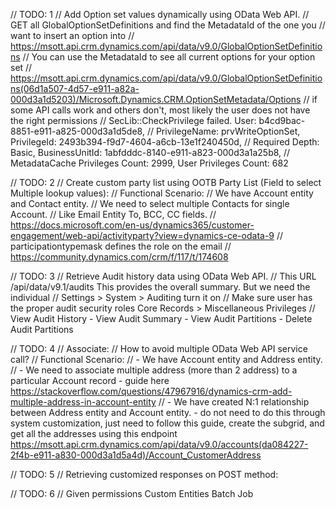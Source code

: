// TODO: 1
// Add Option set values dynamically using OData Web API.
// GET all GlobalOptionSetDefinitions and find the MetadataId of the one you
// want to insert an option into
// https://msott.api.crm.dynamics.com/api/data/v9.0/GlobalOptionSetDefinitions
// You can use the MetadataId to see all current options for your option set
// https://msott.api.crm.dynamics.com/api/data/v9.0/GlobalOptionSetDefinitions(06d1a507-4d57-e911-a82a-000d3a1d5203)/Microsoft.Dynamics.CRM.OptionSetMetadata/Options
// if some API calls work and others don't, most likely the user does not have the right permissions
// SecLib::CheckPrivilege failed. User: b4cd9bac-8851-e911-a825-000d3a1d5de8,
// PrivilegeName: prvWriteOptionSet, PrivilegeId: 2493b394-f9d7-4604-a6cb-13e1f240450d,
// Required Depth: Basic, BusinessUnitId: 1abfdddc-8140-e911-a823-000d3a1a25b8,
// MetadataCache Privileges Count: 2999, User Privileges Count: 682

// TODO: 2
// Create custom party list using OOTB Party List (Field to select Multiple lookup values):
// Functional Scenario:
// We have Account entity and Contact entity.
// We need to select multiple Contacts for single Account.
// Like Email Entity To, BCC, CC fields.
// https://docs.microsoft.com/en-us/dynamics365/customer-engagement/web-api/activityparty?view=dynamics-ce-odata-9
// participationtypemask defines the role on the email
// https://community.dynamics.com/crm/f/117/t/174608

// TODO: 3
// Retrieve Audit history data using OData Web API.
// This URL /api/data/v9.1/audits This provides the overall summary. But we need the individual
// Settings > System > Auditing turn it on
// Make sure user has the proper audit security roles Core Records > Miscellaneous Privileges
// View Audit History - View Audit Summary - View Audit Partitions - Delete Audit Partitions

// TODO: 4
// Associate:
// How to avoid multiple OData Web API service call?
// Functional Scenario:
// - We have Account entity and Address entity.
// - We need to associate multiple address (more than 2 address) to a particular Account record -  guide here https://stackoverflow.com/questions/47967916/dynamics-crm-add-multiple-address-in-account-entity
// - We have created N:1 relationship between Address entity and Account entity. -  do not need to do this through system customization, just need to follow this guide, create the subgrid, and get all the addresses using this endpoint https://msott.api.crm.dynamics.com/api/data/v9.0/accounts(da084227-2f4b-e911-a830-000d3a1d5a4d)/Account_CustomerAddress

// TODO: 5
// Retrieving customized responses on POST method:

// TODO: 6
// Given permissions Custom Entities Batch Job

